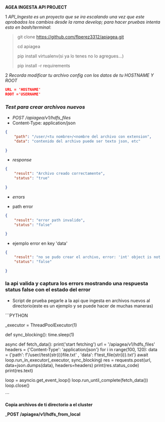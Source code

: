 __AGEA INGESTA API PROJECT__



1 *API_Ingesta es un proyecto que se ira escalando una vez que este aprobados los cambios desde la rama develop; para hacer pruebas intenta esto en bash/terminal*:

>git clone https://github.com/flperez3312/apiagea.git
>
>cd apiagea
>
>pip install virtualenv(si ya lo tenes no lo agregues...)
>
>pip install -r requirements

2 *Recorda modificar tu archivo config con los datos de tu HOSTNAME Y ROOT*

```JSON
URL = 'HOSTNAME'
ROOT ='USERNAME'
```

### *Test para crear archivos nuevos*
- *POST <hostname>/apiagea/v1/hdfs_files*
- Content-Type: application/json
```JSON
{
    "path": "/user/<tu nombre>/<nombre del archivo con extension",
    "data": "contenido del archivo puede ser texto json, etc"
    
}
```
- *response*
        
```JSON
{
    "result": "Archivo creado correctamente",
    "status": "true"
    
}
```
- *errors*
        
- path error
        
```JSON
{
    "result": "error path invalido",
    "status": "false"
    
}
```
- ejemplo  error en key 'data'
        
```JSON
{
    "result": "no se pudo crear el archivo, error: 'int' object is not iterable ",
    "status": "false"
    
}
```
        
### la api valida y captura los errors mostrando una respuesta status false con el estado del error


- Script de prueba pegarle a la api que ingesta en archivos nuevos al directorio(este es un ejemplo y se puede hacer de muchas maneras) 
 
      
´´´PYTHON

_executor = ThreadPoolExecutor(1)


def sync_blocking():
    time.sleep(1)





async def fetch_data():
    print('start fetching')
    url = '<hostname>/apiagea/v1/hdfs_files'
    headers = {'Content-Type': 'application/json'}
    for i in range(100, 120):
        data = {'path': f'/user/<usuario>/test{str(i)}file.txt' , 'data': f'test_file{str(i)}.txt'}
        await loop.run_in_executor(_executor, sync_blocking)
        res = requests.post(url, data=json.dumps(data), headers=headers)
        print(res.status_code)
        print(res.text)
    

loop = asyncio.get_event_loop()
loop.run_until_complete(fetch_data())
loop.close()

´´´
        
**Copia archivos de ti directorio a el cluster**
        
      
_**POST <hostname>/apiagea/v1/hdfs_from_local**
      
      


  
